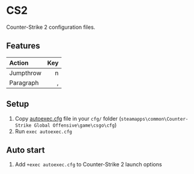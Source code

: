 # CS2
Counter-Strike 2 configuration files.

## Features
| Action    | Key  | 
| :---      | ---: |
| Jumpthrow | n    |
| Paragraph | ,    |

## Setup
1. Copy [autoexec.cfg](autoexec.cfg) file in your `cfg/` folder (`steamapps\common\Counter-Strike Global Offensive\game\csgo\cfg`)
2. Run `exec autoexec.cfg`

## Auto start
1. Add `+exec autoexec.cfg` to Counter-Strike 2 launch options
